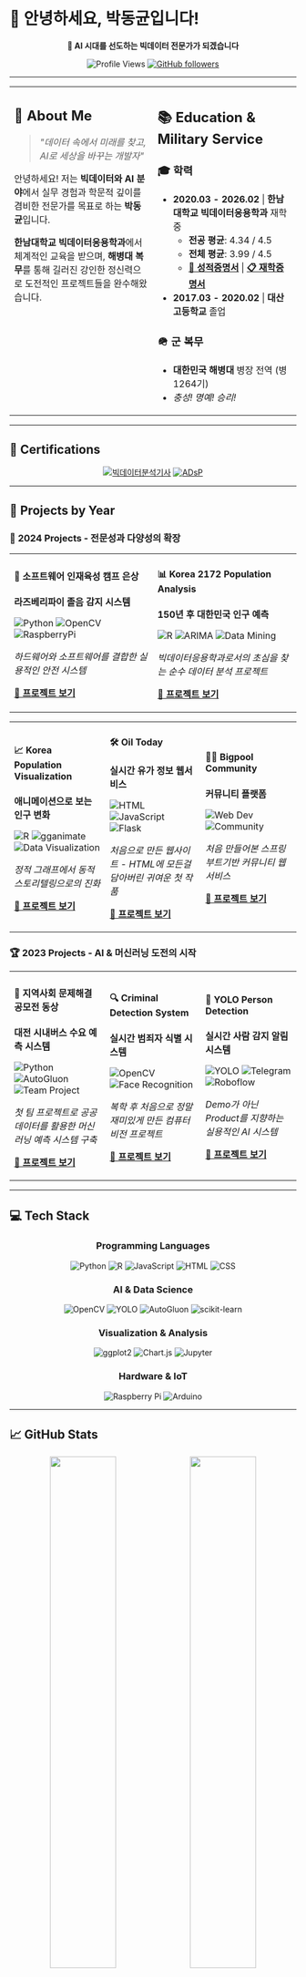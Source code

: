 # 👋 안녕하세요, 박동균입니다!

<div align="center">

**🚀 AI 시대를 선도하는 빅데이터 전문가가 되겠습니다**

![Profile Views](https://komarev.com/ghpvc/?username=ace062212&color=brightgreen&style=flat-square)
[![GitHub followers](https://img.shields.io/github/followers/ace062212?style=social)](https://github.com/ace062212)

</div>

---

<table>
<tr>
<td width="50%" valign="top">

## 🎯 About Me

> *"데이터 속에서 미래를 찾고, AI로 세상을 바꾸는 개발자"*

안녕하세요! 저는 **빅데이터와 AI 분야**에서 실무 경험과 학문적 깊이를 겸비한 전문가를 목표로 하는 **박동균**입니다.

**한남대학교 빅데이터응용학과**에서 체계적인 교육을 받으며, **해병대 복무**를 통해 길러진 강인한 정신력으로 도전적인 프로젝트들을 완수해왔습니다.

</td>
<td width="50%" valign="top">

## 📚 Education & Military Service

### 🎓 **학력**
- **2020.03 - 2026.02** | **한남대학교 빅데이터응용학과** 재학 중
  - **전공 평균**: 4.34 / 4.5
  - **전체 평균**: 3.99 / 4.5
  - **[📄 성적증명서](#)** | **[📋 재학증명서](#)**
- **2017.03 - 2020.02** | **대산고등학교** 졸업

### 🪖 **군 복무**
- **대한민국 해병대** 병장 전역 (병 1264기)
- *충성! 명예! 승리!*

</td>
</tr>
</table>

---

## 📜 Certifications

<div align="center">

[![빅데이터분석기사](https://img.shields.io/badge/빅데이터분석기사-국가기술자격-blue?style=for-the-badge&logo=certificate)](https://www.notion.so/25c1b9f8f3ac809daa0ce9589bff3cba?pvs=21)
[![ADsP](https://img.shields.io/badge/ADsP-데이터분석준전문가-green?style=for-the-badge&logo=certificate)](https://www.notion.so/ADsP-f92a9a33acf645e5bad2178272056452?pvs=21)

</div>

---

## 🚀 Projects by Year
### 🌟 **2024 Projects - 전문성과 다양성의 확장**

<table>
<tr>
<td width="50%">

#### 🥈 **소프트웨어 인재육성 캠프 은상**
**라즈베리파이 졸음 감지 시스템**

![Python](https://img.shields.io/badge/Python-3776AB?style=flat-square&logo=python&logoColor=white)
![OpenCV](https://img.shields.io/badge/OpenCV-5C3EE8?style=flat-square&logo=opencv)
![RaspberryPi](https://img.shields.io/badge/Raspberry%20Pi-A22846?style=flat-square&logo=raspberry-pi)

*하드웨어와 소프트웨어를 결합한 실용적인 안전 시스템*

**[📂 프로젝트 보기](https://github.com/ace062212/DrowsinessDetection.git)**

</td>
<td width="50%">

#### 📊 **Korea 2172 Population Analysis**
**150년 후 대한민국 인구 예측**

![R](https://img.shields.io/badge/R-276DC3?style=flat-square&logo=r)
![ARIMA](https://img.shields.io/badge/ARIMA-4285F4?style=flat-square)
![Data Mining](https://img.shields.io/badge/Data%20Mining-FF9500?style=flat-square)

*빅데이터응용학과로서의 초심을 찾는 순수 데이터 분석 프로젝트*

**[📂 프로젝트 보기](https://github.com/ace062212/Korea2172.git)**

</td>
</tr>
</table>

<table>
<tr>
<td width="33%">

#### 📈 **Korea Population Visualization**
**애니메이션으로 보는 인구 변화**

![R](https://img.shields.io/badge/R-276DC3?style=flat-square&logo=r)
![gganimate](https://img.shields.io/badge/gganimate-276DC3?style=flat-square)
![Data Visualization](https://img.shields.io/badge/Data%20Viz-FF6384?style=flat-square)

*정적 그래프에서 동적 스토리텔링으로의 진화*

**[📂 프로젝트 보기](https://github.com/ace062212/korea-population-visualization.git)**

</td>
<td width="33%">

#### 🛠️ **Oil Today**
**실시간 유가 정보 웹서비스**

![HTML](https://img.shields.io/badge/HTML-E34F26?style=flat-square&logo=html5)
![JavaScript](https://img.shields.io/badge/JavaScript-F7DF1E?style=flat-square&logo=javascript)
![Flask](https://img.shields.io/badge/Flask-000000?style=flat-square&logo=flask)

*처음으로 만든 웹사이트 - HTML에 모든걸 담아버린 귀여운 첫 작품*

**[📂 프로젝트 보기](https://github.com/ace062212/Oil-Today.git)**

</td>
<td width="33%">

#### 🏊‍♂️ **Bigpool Community**
**커뮤니티 플랫폼**

![Web Dev](https://img.shields.io/badge/Web%20Dev-4285F4?style=flat-square)
![Community](https://img.shields.io/badge/Community-FF6B35?style=flat-square)

*처음 만들어본 스프링부트기반 커뮤니티 웹 서비스*

**[📂 프로젝트 보기](https://github.com/ace062212/bigpool-community.git)**

</td>
</tr>
</table>

### 🏆 **2023 Projects - AI & 머신러닝 도전의 시작**

<table>
<tr>
<td width="33%">

#### 🥉 **지역사회 문제해결 공모전 동상**
**대전 시내버스 수요 예측 시스템**

![Python](https://img.shields.io/badge/Python-3776AB?style=flat-square&logo=python&logoColor=white)
![AutoGluon](https://img.shields.io/badge/AutoGluon-FF6B35?style=flat-square)
![Team Project](https://img.shields.io/badge/Team-4명-orange?style=flat-square)

*첫 팀 프로젝트로 공공데이터를 활용한 머신러닝 예측 시스템 구축*

**[📂 프로젝트 보기](https://github.com/ace062212/Daejeon-Public-Transport-Demand-Prediction.git)**

</td>
<td width="33%">

#### 🔍 **Criminal Detection System**
**실시간 범죄자 식별 시스템**

![OpenCV](https://img.shields.io/badge/OpenCV-5C3EE8?style=flat-square&logo=opencv)
![Face Recognition](https://img.shields.io/badge/Face%20Recognition-FF6B6B?style=flat-square)

*복학 후 처음으로 정말 재미있게 만든 컴퓨터 비전 프로젝트*

**[📂 프로젝트 보기](https://github.com/ace062212/Criminal-Detection-System.git)**

</td>
<td width="33%">

#### 🎯 **YOLO Person Detection**
**실시간 사람 감지 알림 시스템**

![YOLO](https://img.shields.io/badge/YOLO-00FFFF?style=flat-square)
![Telegram](https://img.shields.io/badge/Telegram-26A5E4?style=flat-square&logo=telegram)
![Roboflow](https://img.shields.io/badge/Roboflow-6B46C1?style=flat-square)

*Demo가 아닌 Product를 지향하는 실용적인 AI 시스템*

**[📂 프로젝트 보기](https://github.com/ace062212/Custom-YOLO-based-Person-Detection-System-with-Telegram-Integration.git)**

</td>
</tr>
</table>

---

## 💻 Tech Stack

<div align="center">

### **Programming Languages**
![Python](https://img.shields.io/badge/Python-3776AB?style=for-the-badge&logo=python&logoColor=white)
![R](https://img.shields.io/badge/R-276DC3?style=for-the-badge&logo=r&logoColor=white)
![JavaScript](https://img.shields.io/badge/JavaScript-F7DF1E?style=for-the-badge&logo=javascript&logoColor=black)
![HTML](https://img.shields.io/badge/HTML-E34F26?style=for-the-badge&logo=html5&logoColor=white)
![CSS](https://img.shields.io/badge/CSS-1572B6?style=for-the-badge&logo=css3&logoColor=white)

### **AI & Data Science**
![OpenCV](https://img.shields.io/badge/OpenCV-5C3EE8?style=for-the-badge&logo=opencv&logoColor=white)
![YOLO](https://img.shields.io/badge/YOLO-00FFFF?style=for-the-badge&logoColor=black)
![AutoGluon](https://img.shields.io/badge/AutoGluon-FF6B35?style=for-the-badge)
![scikit-learn](https://img.shields.io/badge/scikit--learn-F7931E?style=for-the-badge&logo=scikit-learn&logoColor=white)

### **Visualization & Analysis**
![ggplot2](https://img.shields.io/badge/ggplot2-276DC3?style=for-the-badge&logo=r&logoColor=white)
![Chart.js](https://img.shields.io/badge/Chart.js-FF6384?style=for-the-badge&logo=chart.js&logoColor=white)
![Jupyter](https://img.shields.io/badge/Jupyter-F37626?style=for-the-badge&logo=jupyter&logoColor=white)

### **Hardware & IoT**
![Raspberry Pi](https://img.shields.io/badge/Raspberry%20Pi-A22846?style=for-the-badge&logo=raspberry-pi&logoColor=white)
![Arduino](https://img.shields.io/badge/Arduino-00979D?style=for-the-badge&logo=arduino&logoColor=white)

</div>

---

## 📈 GitHub Stats

<div align="center">

<img src="https://github-readme-stats.vercel.app/api?username=ace062212&show_icons=true&theme=radical&hide_border=true&count_private=true" width="48%">
<img src="https://github-readme-stats.vercel.app/api/top-langs/?username=ace062212&layout=compact&theme=radical&hide_border=true" width="48%">

</div>

## 📞 Contact & Links

<div align="center">

[![Email](https://img.shields.io/badge/Email-ace062212@gmail.com-EA4335?style=for-the-badge&logo=gmail&logoColor=white)](mailto:ace062212@gmail.com)
[![GitHub](https://img.shields.io/badge/GitHub-ace062212-181717?style=for-the-badge&logo=github)](https://github.com/ace062212)
[![Blog](https://img.shields.io/badge/Portfolio-Visit%20My%20Works-4285F4?style=for-the-badge&logo=google-chrome)](https://github.com/ace062212)

</div>

---

<div align="center">

**💡 "데이터 속에서 답을 찾고, AI로 미래를 만들어갑니다"**

*끝까지 봐주셔서 감사합니다! ⭐*

</div>

